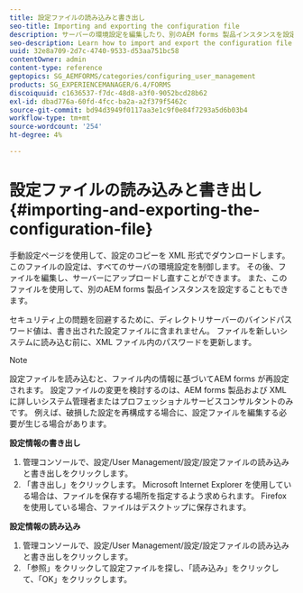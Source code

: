 ```yaml
---
title: 設定ファイルの読み込みと書き出し
seo-title: Importing and exporting the configuration file
description: サーバーの環境設定を編集したり、別のAEM forms 製品インスタンスを設定したりするために、設定ファイルを読み込んで書き出す方法について説明します。
seo-description: Learn how to import and export the configuration file in order to edit server preferences or configure another AEM forms product instance.
uuid: 32e8a709-2d7c-4740-9533-d53aa751bc58
contentOwner: admin
content-type: reference
geptopics: SG_AEMFORMS/categories/configuring_user_management
products: SG_EXPERIENCEMANAGER/6.4/FORMS
discoiquuid: c1636537-f7dc-48d8-a3f0-9052bcd28b62
exl-id: dbad776a-60fd-4fcc-ba2a-a2f379f5462c
source-git-commit: bd94d3949f0117aa3e1c9f0e84f7293a5d6b03b4
workflow-type: tm+mt
source-wordcount: '254'
ht-degree: 4%

---
```


# 設定ファイルの読み込みと書き出し {#importing-and-exporting-the-configuration-file}

手動設定ページを使用して、設定のコピーを XML 形式でダウンロードします。 このファイルの設定は、すべてのサーバの環境設定を制御します。 その後、ファイルを編集し、サーバーにアップロードし直すことができます。 また、このファイルを使用して、別のAEM forms 製品インスタンスを設定することもできます。

セキュリティ上の問題を回避するために、ディレクトリサーバーのバインドパスワード値は、書き出された設定ファイルに含まれません。 ファイルを新しいシステムに読み込む前に、XML ファイル内のパスワードを更新します。

>[!NOTE]
>
>設定ファイルを読み込むと、ファイル内の情報に基づいてAEM forms が再設定されます。 設定ファイルの変更を検討するのは、AEM forms 製品および XML に詳しいシステム管理者またはプロフェッショナルサービスコンサルタントのみです。 例えば、破損した設定を再構成する場合に、設定ファイルを編集する必要が生じる場合があります。

**設定情報の書き出し**

1. 管理コンソールで、設定/User Management/設定/設定ファイルの読み込みと書き出しをクリックします。
1. 「書き出し」をクリックします。 Microsoft Internet Explorer を使用している場合は、ファイルを保存する場所を指定するよう求められます。 Firefox を使用している場合、ファイルはデスクトップに保存されます。

**設定情報の読み込み**

1. 管理コンソールで、設定/User Management/設定/設定ファイルの読み込みと書き出しをクリックします。
1. 「参照」をクリックして設定ファイルを探し、「読み込み」をクリックして、「OK」をクリックします。
